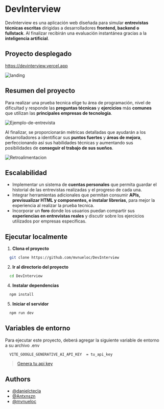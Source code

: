 # DevInterview

DevInterview es una aplicación web diseñada para simular **entrevistas técnicas escritas** dirigidas a desarrolladores **frontend, backend o fullstack**. Al finalizar recibirán una evaluación instantánea gracias a la **inteligencia artificial**.

##  Proyecto desplegado

https://devinterview.vercel.app

![landing](https://github.com/user-attachments/assets/5af48292-fb75-47e9-a99c-f6b57d0e9cd2)

## Resumen del proyecto
Para realizar una prueba tecnica elige tu área de programación, nivel de dificultad y responde las **preguntas técnicas** y **ejercicios** más **comunes** que utilizan las **principales empresas de tecnología**.

![Ejemplo-de-entrevista](https://github.com/user-attachments/assets/a40c5671-8b25-48c7-a440-9ebc5ef037da)

Al finalizar, se proporcionarán métricas detalladas que ayudarán a los desarrolladores a identificar sus **puntos fuertes** y **áreas de mejora**, perfeccionando así sus habilidades técnicas y aumentando sus posibilidades de **conseguir el trabajo de sus sueños**.

![Retroalimentacion](https://github.com/user-attachments/assets/10ed3bda-09ce-469d-aa19-ac196e8bb48f)

## Escalabilidad
- Implementar un sistema de **cuentas personales** que permita guardar el historial de las entrevistas realizadas y el progreso de cada una.
- Integrar herramientas adicionales que permitan consumir **APIs, previsualizar HTML y componentes, e instalar librerías**, para mejor la experiencia al realizar la prueba tecnica.
-   Incorporar un **foro** donde los usuarios puedan compartir sus **experiencias en entrevistas reales** y discutir sobre los ejercicios utilizados por empresas específicas.

## Ejecutar localmente

1. **Clona el proyecto**

```bash
  git clone https://github.com/mvnueloc/DevInterview
```

2. **Ir al directorio del proyecto**

```bash
  cd DevInterview
```

4. **Instalar dependencias**

```bash
  npm install
```

5. **Iniciar el servidor**

```bash
  npm run dev
```

## Variables de entorno

Para ejecutar este proyecto, deberá agregar la siguiente variable de entorno a su archivo .env

```bash
  VITE_GOOGLE_GENERATIVE_AI_API_KEY  = tu_api_key
```
> [Genera tu api key ](https://ai.google.dev/gemini-api?hl=es-419)

## Authors

- [@danielctecla](https://github.com/danielctecla)
- [@Antxnszn](https://github.com/Antxnszn)
- [@mvnueloc](https://github.com/mvnueloc)
